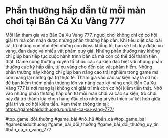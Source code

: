 # Phần thưởng hấp dẫn từ mỗi màn chơi tại Bắn Cá Xu Vàng 777
Mỗi lần tham gia vào Bắn Cá Xu Vàng 777, người chơi không chỉ có cơ hội giải trí mà còn nhận được những phần thưởng hấp dẫn. Khi tiêu diệt các loài cá, từ những con nhỏ đến những con boss khổng lồ, bạn sẽ tích lũy được xu vàng, đạn dược và nhiều vật phẩm quý giá. Những phần thưởng này không chỉ giúp bạn tiếp tục cuộc hành trình bắn cá mà còn có thể đổi thành tiền thật.
Game cũng thường xuyên tổ chức các sự kiện đặc biệt với những phần thưởng cực kỳ hấp dẫn, từ xu vàng cho đến các vật phẩm hiếm. Những phần thưởng này không chỉ giúp bạn nâng cao trải nghiệm trong game mà còn mang lại những giá trị thực tế. Tham gia vào các sự kiện này là cơ hội để bạn kiếm thêm phần thưởng lớn và nâng cao kỹ năng chơi.
Bắn Cá Xu Vàng 777 là nơi mang lại không chỉ giải trí mà còn cơ hội kiếm tiền thật. Nhờ vào những phần thưởng hấp dẫn từ mỗi màn chơi và các sự kiện, trò chơi này đã trở thành lựa chọn hàng đầu cho những ai yêu thích sự kết hợp giữa giải trí và cơ hội kiếm tiền.
Xem thêm thông tin tại: https://gamebaidoithuong.run/ban-ca-xu-vang-777/

#top_game_đổi_thưởng #game_bài #nổ_hũ #bắn_cá #top_game_bài #gamebaidoithuong #game_bài_đổi_thưởng #game_bài_đổi_thưởng_uy_tín #bắn_cá_xu_vàng_777
